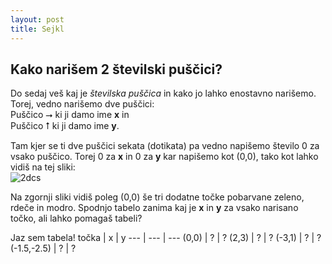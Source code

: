 ```yaml
---
layout: post
title: Sejkl
---
```


## Kako narišem 2 številski puščici?

Do sedaj veš kaj je *številska puščica* in kako jo lahko enostavno narišemo. Torej, vedno narišemo dve puščici: <br/>
Puščico ⭢ ki ji damo ime **x** in<br/>
Puščico ⭡ ki ji damo ime **y**. <br/>

Tam kjer se ti dve puščici sekata (dotikata) pa vedno napišemo število 0 za vsako puščico. Torej 0 za **x** in 0 za **y** kar napišemo kot (0,0), tako kot lahko vidiš na tej sliki: <br/>
![2dcs](https://upload.wikimedia.org/wikipedia/commons/thumb/0/0e/Cartesian-coordinate-system.svg/354px-Cartesian-coordinate-system.svg.png)

Na zgornji sliki vidiš poleg (0,0) še tri dodatne točke pobarvane zeleno, rdeče in modro. Spodnjo tabelo zanima kaj je **x** in **y** za vsako narisano točko, ali lahko pomagaš tabeli?

Jaz sem tabela!
točka | x | y
--- | --- | ---
(0,0) | ? | ?
(2,3) | ? | ?
(-3,1) | ? | ?
(-1.5,-2.5) | ? | ?

<!--
## Kako narišem 3 številske puščice?

Puščico ⭦ ki ji damo ime **z**

![3dcs](https://upload.wikimedia.org/wikipedia/commons/thumb/6/69/Coord_system_CA_0.svg/620px-Coord_system_CA_0.svg.png)

### Kdo uporablja to?
To uporabljajo recimo avioni ali podmornice, ki se ne premikajo samo levo in desno, ampak tudi gor in dol.

-->
